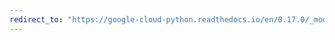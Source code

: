 ```yaml
---
redirect_to: "https://google-cloud-python.readthedocs.io/en/0.17.0/_modules/gcloud/bigquery/query.html"
---
```


